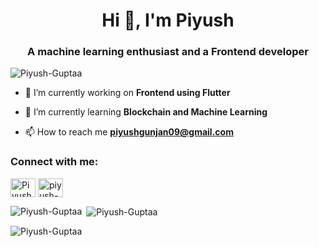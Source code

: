 <h1 align="center">Hi 👋, I'm Piyush</h1>
<h3 align="center">A machine learning enthusiast and a Frontend developer</h3>

<p align="left"> <img src="https://komarev.com/ghpvc/?username=Piyush-Guptaa&label=Profile%20views&color=0e75b6&style=flat" alt="Piyush-Guptaa" /> </p>

- 🔭 I’m currently working on **Frontend using Flutter**

- 🌱 I’m currently learning **Blockchain and Machine Learning**

- 📫 How to reach me **piyushgunjan09@gmail.com**

<h3 align="left">Connect with me:</h3>
<p align="left">
<a href="https://twitter.com/Piyush_Guptaaa" target="blank"><img align="center" src="https://raw.githubusercontent.com/rahuldkjain/github-profile-readme-generator/master/src/images/icons/Social/twitter.svg" alt="Piyush_Guptaaa" height="30" width="40" /></a>
<a href="https://www.linkedin.com/in/piyush-gupta-09/" target="blank"><img align="center" src="https://raw.githubusercontent.com/rahuldkjain/github-profile-readme-generator/master/src/images/icons/Social/linked-in-alt.svg" alt="piyush-gupta-09" height="30" width="40" /></a>
</p>

<p><img align="left" src="https://github-readme-stats.vercel.app/api/top-langs?username=Piyush-Guptaa&show_icons=true&locale=en&layout=compact" alt="Piyush-Guptaa" /></p>

<p>&nbsp;<img align="center" src="https://github-readme-stats.vercel.app/api?username=Piyush-Guptaa&show_icons=true&locale=en" alt="Piyush-Guptaa" /></p>

<p><img align="center" src="https://github-readme-streak-stats.herokuapp.com/?user=Piyush-Guptaa&" alt="Piyush-Guptaa" /></p>
